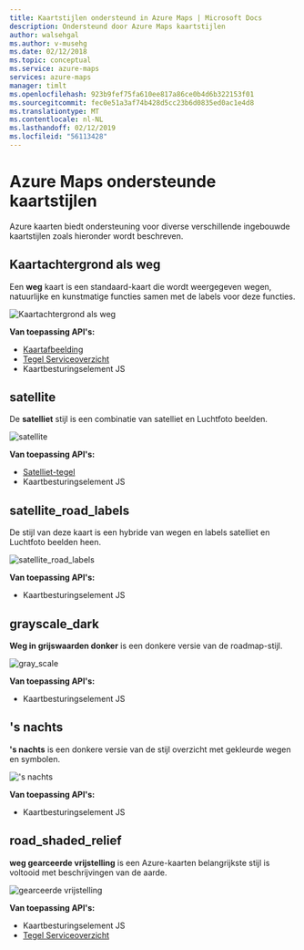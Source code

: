 ```yaml
---
title: Kaartstijlen ondersteund in Azure Maps | Microsoft Docs
description: Ondersteund door Azure Maps kaartstijlen
author: walsehgal
ms.author: v-musehg
ms.date: 02/12/2018
ms.topic: conceptual
ms.service: azure-maps
services: azure-maps
manager: timlt
ms.openlocfilehash: 923b9fef75fa610ee817a86ce0b4d6b322153f01
ms.sourcegitcommit: fec0e51a3af74b428d5cc23b6d0835ed0ac1e4d8
ms.translationtype: MT
ms.contentlocale: nl-NL
ms.lasthandoff: 02/12/2019
ms.locfileid: "56113428"
---
```

# <a name="azure-maps-supported-map-styles"></a>Azure Maps ondersteunde kaartstijlen
Azure kaarten biedt ondersteuning voor diverse verschillende ingebouwde kaartstijlen zoals hieronder wordt beschreven.

## <a name="road"></a>Kaartachtergrond als weg
Een **weg** kaart is een standaard-kaart die wordt weergegeven wegen, natuurlijke en kunstmatige functies samen met de labels voor deze functies.

![Kaartachtergrond als weg](./media/supported-map-styles/road.png)

**Van toepassing API's:**
* [Kaartafbeelding](https://docs.microsoft.com/rest/api/maps/render/getmapimage)
* [Tegel Serviceoverzicht](https://docs.microsoft.com/rest/api/maps/render/getmaptile)
* Kaartbesturingselement JS

## <a name="satellite"></a>satellite 
De **satelliet** stijl is een combinatie van satelliet en Luchtfoto beelden.

![satellite](./media/supported-map-styles/satellite.png)

**Van toepassing API's:**
* [Satelliet-tegel](https://docs.microsoft.com/rest/api/maps/render/getmapimagerytilepreview)
* Kaartbesturingselement JS

## <a name="satelliteroadlabels"></a>satellite_road_labels
De stijl van deze kaart is een hybride van wegen en labels satelliet en Luchtfoto beelden heen.

![satellite_road_labels](./media/supported-map-styles/satellite_road_labels.png)

**Van toepassing API's:**
* Kaartbesturingselement JS

## <a name="grayscaledark"></a>grayscale_dark
**Weg in grijswaarden donker** is een donkere versie van de roadmap-stijl.

![gray_scale](./media/supported-map-styles/grayscale_dark.png)

**Van toepassing API's:**
* Kaartbesturingselement JS 

## <a name="night"></a>'s nachts
**'s nachts** is een donkere versie van de stijl overzicht met gekleurde wegen en symbolen.

!['s nachts](./media/supported-map-styles/night.png)

**Van toepassing API's:**
* Kaartbesturingselement JS

## <a name="roadshadedrelief"></a>road_shaded_relief
**weg gearceerde vrijstelling** is een Azure-kaarten belangrijkste stijl is voltooid met beschrijvingen van de aarde.

![gearceerde vrijstelling](./media/supported-map-styles/shaded-relief.png)

**Van toepassing API's:**
* Kaartbesturingselement JS
* [Tegel Serviceoverzicht](https://docs.microsoft.com/rest/api/maps/render/getmaptile)
